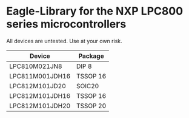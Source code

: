 Eagle-Library for the NXP LPC800 series microcontrollers
========================================================

All devices are untested. Use at your own risk.

| Device | Package |
| ------ | ------- |
| LPC810M021JN8 | DIP 8 |
| LPC811M001JDH16 | TSSOP 16 |
| LPC812M101JD20 | SOIC20 |
| LPC812M101JDH16 | TSSOP 16 |
| LPC812M101JDH20 | TSSOP 20 |
